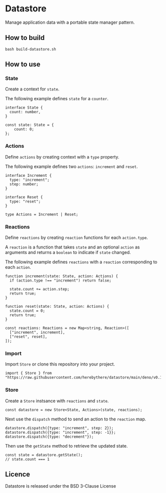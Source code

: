 # Datastore

Manage application data with a portable state manager pattern.

## How to build

```SH
bash build-datastore.sh
```

## How to use

### State

Create a context for `state`.

The following example defines `state` for a `counter`.

```TS
interface State {
  count: number,
}

const state: State = {
	count: 0;
};
```

### Actions

Define `actions` by creating context with a `type` property.

The following example defines two `actions`: `increment` and `reset`.

```TS
interface Increment {
  type: "increment";
  step: number;
}

interface Reset {
  type: "reset";
}

type Actions = Increment | Reset;
```

### Reactions

Define `reactions` by creating `reaction` functions for each `action.type`.

A `reaction` is a function that takes `state` and an optional `action` as
arguments and returns a `boolean` to indicate if `state` changed.

The following example defines `reactions` with a `reaction` corresponding to
each `action`.

```TS
function increment(state: State, action: Actions) {
  if (action.type !== "increment") return false;

  state.count += action.step;
  return true;
}

function reset(state: State, action: Actions) {
  state.count = 0;
  return true;
}

const reactions: Reactions = new Map<string, Reaction>([
  ["increment", increment],
  ["reset", reset],
]);
```

### Import

Import `Store` or clone this repository into your project.

```TS
import { Store } from "https://raw.githubusercontent.com/herebythere/datastore/main/deno/v0.1/mod.ts";
```

### Store

Create a `Store` instsance with `reactions` and `state`.

```TS
const datastore = new Store<State, Actions>(state, reactions);
```

Next use the `dispatch` method to send an action to the `reaction` map.

```TS
datastore.dispatch({type: "increment", step: 2});
datastore.dispatch({type: "increment", step: -1}};
datastore.dispatch({type: "decrement"});
```

Then use the `getState` method to retrieve the updated state.

```TS
const state = datastore.getState();
// state.count === 1
```

## Licence

Datastore is released under the BSD 3-Clause License
